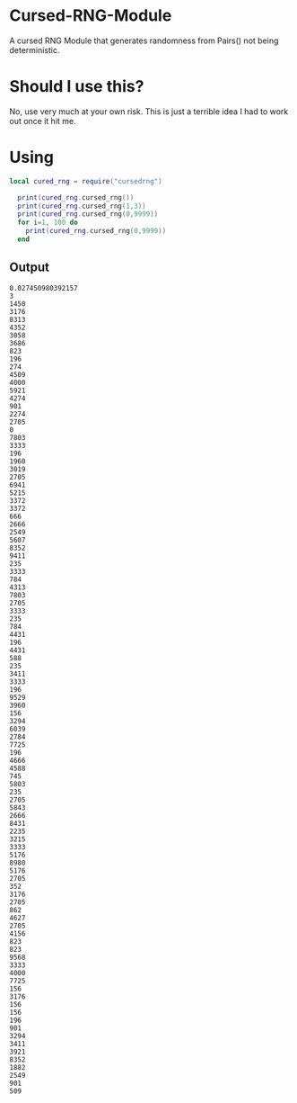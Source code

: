 # Cursed-RNG-Module
A cursed RNG Module that generates randomness from Pairs() not being deterministic.

# Should I use this?
No, use very much at your own risk. This is just a terrible idea I had to work out once it hit me.

# Using
```lua
local cured_rng = require("cursedrng")

  print(cured_rng.cursed_rng())
  print(cured_rng.cursed_rng(1,3))
  print(cured_rng.cursed_rng(0,9999))
  for i=1, 100 do 
    print(cured_rng.cursed_rng(0,9999))
  end
```

## Output
```
0.027450980392157
3
1450
3176
8313
4352
3058
3686
823
196
274
4509
4000
5921
4274
901
2274
2705
0
7803
3333
196
1960
3019
2705
6941
5215
3372
3372
666
2666
2549
5607
8352
9411
235
3333
784
4313
7803
2705
3333
235
784
4431
196
4431
588
235
3411
3333
196
9529
3960
156
3294
6039
2784
7725
196
4666
4588
745
5803
235
2705
5843
2666
8431
2235
3215
3333
5176
8980
5176
2705
352
3176
2705
862
4627
2705
4156
823
823
9568
3333
4000
7725
156
3176
156
156
196
901
3294
3411
3921
8352
1882
2549
901
509
```

